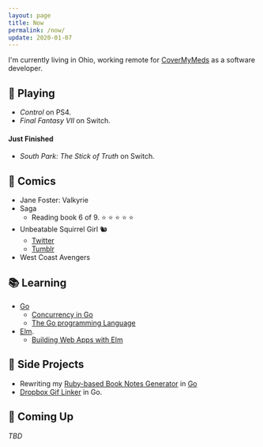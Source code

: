 ```yaml
---
layout: page
title: Now
permalink: /now/
update: 2020-01-07
---
```


I'm currently living in Ohio, working remote for [CoverMyMeds](http://covermymeds.com) as a software developer.

## :space_invader: Playing

* _Control_ on PS4.
* _Final Fantasy VII_ on Switch.

#### Just Finished

* _South Park: The Stick of Truth_ on Switch.

## :book: Comics

* Jane Foster: Valkyrie
* Saga
  + Reading book 6 of 9. :star: :star: :star: :star: :star:
* Unbeatable Squirrel Girl 🐿️ 
  + [Twitter](https://twitter.com/unbeatablesg)
  + [Tumblr](https://unbeatablesquirrelgirl.tumblr.com/)
* West Coast Avengers

## :books: Learning

* [Go](https://golang.org/)
   * [Concurrency in Go](https://www.oreilly.com/library/view/concurrency-in-go/9781491941294/)
   * [The Go programming Language](http://www.gopl.io/)
* [Elm](http://elm-lang.org).
   * [Building Web Apps with Elm](https://github.com/trueheart78/book-notes/blob/master/building-web-apps-with-elm-course/README.md)

## :wrench: Side Projects

* Rewriting my [Ruby-based Book Notes Generator](https://github.com/trueheart78/book-notes-generator) in [Go](https://github.com/trueheart78/book-notes-go)
* [Dropbox Gif Linker](https://github.com/trueheart78/dropbox-gif-linker) in Go.

## :calendar: Coming Up

_TBD_
